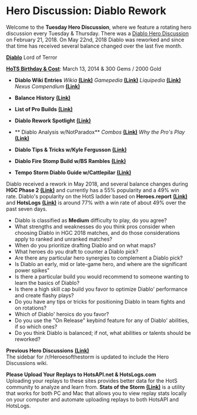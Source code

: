 # Hero Discussion: Diablo Rework

Welcome to the **Tuesday Hero Discussion**, where we feature a rotating hero discussion every Tuesday & Thursday.  There was a [Diablo Hero Discussion](https://www.reddit.com/r/heroesofthestorm/comments/7z4mic/hero_discussion_diablo/) on February 21, 2018.  On May 22nd, 2018 Diablo was reworked and since that time has received several balance changed over the last five month.  

[**Diablo**](https://vignette.wikia.nocookie.net/heroesofthestorm/images/a/ab/Diablo_box_art.jpg/revision/latest/scale-to-width-down/314?cb=20170718161432) Lord of Terror

[**HoTS Birthday & Cost**](https://heroesofthestorm.gamepedia.com/List_of_heroes_by_release_date): March 13, 2014 & 300 Gems / 2000 Gold

* **Diablo Wiki Entries** *Wikia* [**(Link)**](http://heroesofthestorm.wikia.com/wiki/Diablo) *Gamepedia* [**(Link)**](https://heroesofthestorm.gamepedia.com/Diablo) *Liquipedia* [**(Link)**](https://liquipedia.net/heroes/Diablo) *Nexus Compendium* [**(Link)**](http://nexuscompendium.com/hero.php?h=diablo)

* **Balance History** [**(Link)**](https://heroespatchnotes.com/hero/diablo.html)

* **List of Pro Builds** [**(Link)**](https://lerhond.pl/probuilds/diablo/)  

* **Diablo Rework Spotlight** [**(Link)**](https://www.youtube.com/watch?v=bURk4rqh-zU)


* ** Diablo Analysis w/NotParadox** *Combos* [**(Link)**](https://www.youtube.com/watch?v=t9K-yW-OOpM) *Why the Pro's Play* [**(Link)**](https://www.youtube.com/watch?v=yskP2hEvPTc&t=792s)  

* **Diablo Tips & Tricks w/Kyle Fergusson** [**(Link)**](https://www.youtube.com/watch?v=P-bO8GovDu8)

* **Diablo Fire Stomp Build w/BS Rambles** [**(Link)**](https://www.youtube.com/watch?v=ZnRThD6xfmQ)

* **Tempo Storm Diablo Guide w/Cattlepilar** [**(Link)**](https://www.youtube.com/watch?v=i9AR26fFQgI)

Diablo received a rework in May 2018, and several balance changes during **HGC Phase 2** [**(Link)**](https://masterleague.net/meta/heroes/?t=373&t=374&t=375&t=326&t=320&t=328&t=322&t=327&t=321&t=368&t=367&t=285&t=297&t=286&t=281&t=255&t=280&t=253&t=279&t=252) and currently has a 55% popularity and a 49% win rate.  Diablo's popularity on the HotS ladder based on **Heroes.report** [**(Link)**](https://heroes.report/heroes/Diablo) and **HotsLogs** [**(Link)**](https://www.hotslogs.com/Sitewide/HeroDetails?Hero=Diablo) is around 77% with a win rate of about 49% over the past seven days.  
  
* Diablo is classified as **Medium** difficulty to play, do you agree?
* What strengths and weaknesses do you think pros consider when choosing Diablo in HGC 2018 matches, and do those considerations apply to ranked and unranked matches?
* When do you prioritize drafting Diablo and on what maps?
* What heroes do you draft to counter a Diablo pick?
* Are there any particular hero synergies to complement a Diablo pick?
* Is Diablo an early, mid or late-game hero, and where are the significant power spikes"
* Is there a particular build you would recommend to someone wanting to learn the basics of Diablo?
* Is there a high skill cap build you favor to optimize Diablo' performance and create flashy plays?
* Do you have any tips or tricks for positioning Diablo in team fights and on rotations?
* Which of Diablo' heroics do you favor?  
* Do you use the "On Release" keybind feature for any of Diablo' abilities, if so which ones?
* Do you think Diablo is balanced; if not, what abilities or talents should be reworked?

**Previous Hero Discussions** [**(Link)**](https://www.reddit.com/r/heroesofthestorm/wiki/herodiscussions)  
The sidebar for /r/Heroesofthestorm is updated to include the Hero Discussions wiki.

**Please Upload Your Replays to HotsAPI.net & HotsLogs.com**  
Uploading your replays to these sites provides better data for the HotS community to analyze and learn from. **Stats of the Storm** [**(Link)**](https://ebshimizu.github.io/stats-of-the-storm/) is a utility that works for both PC and Mac that allows you to view replay stats locally on your computer and automate uploading replays to both HotsAPI and HotsLogs.